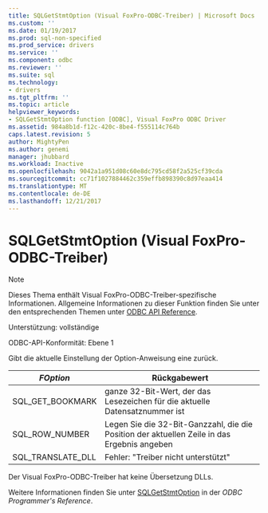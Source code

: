 ```yaml
---
title: SQLGetStmtOption (Visual FoxPro-ODBC-Treiber) | Microsoft Docs
ms.custom: ''
ms.date: 01/19/2017
ms.prod: sql-non-specified
ms.prod_service: drivers
ms.service: ''
ms.component: odbc
ms.reviewer: ''
ms.suite: sql
ms.technology:
- drivers
ms.tgt_pltfrm: ''
ms.topic: article
helpviewer_keywords:
- SQLGetStmtOption function [ODBC], Visual FoxPro ODBC Driver
ms.assetid: 984a8b1d-f12c-420c-8be4-f555114c764b
caps.latest.revision: 5
author: MightyPen
ms.author: genemi
manager: jhubbard
ms.workload: Inactive
ms.openlocfilehash: 9042a1a951d08c60e8dc795cd58f2a525cf39cda
ms.sourcegitcommit: cc71f1027884462c359effb898390c8d97eaa414
ms.translationtype: MT
ms.contentlocale: de-DE
ms.lasthandoff: 12/21/2017
---
```

# <a name="sqlgetstmtoption-visual-foxpro-odbc-driver"></a>SQLGetStmtOption (Visual FoxPro-ODBC-Treiber)
> [!NOTE]  
>  Dieses Thema enthält Visual FoxPro-ODBC-Treiber-spezifische Informationen. Allgemeine Informationen zu dieser Funktion finden Sie unter den entsprechenden Themen unter [ODBC API Reference](../../odbc/reference/syntax/odbc-api-reference.md).  
  
 Unterstützung: vollständige  
  
 ODBC-API-Konformität: Ebene 1  
  
 Gibt die aktuelle Einstellung der Option-Anweisung eine zurück.  
  
|*FOption*|Rückgabewert|  
|---------------|-------------|  
|SQL_GET_BOOKMARK|ganze 32-Bit-Wert, der das Lesezeichen für die aktuelle Datensatznummer ist|  
|SQL_ROW_NUMBER|Legen Sie die 32-Bit-Ganzzahl, die die Position der aktuellen Zeile in das Ergebnis angeben|  
|SQL_TRANSLATE_DLL|Fehler: "Treiber nicht unterstützt"|  
  
 Der Visual FoxPro-ODBC-Treiber hat keine Übersetzung DLLs.  
  
 Weitere Informationen finden Sie unter [SQLGetStmtOption](../../odbc/reference/syntax/sqlgetstmtoption-function.md) in der *ODBC Programmer's Reference*.
